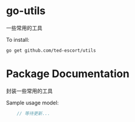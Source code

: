 # go-utils

一些常用的工具

To install:

```
go get github.com/ted-escort/utils
```

# Package Documentation


封装一些常用的工具


Sample usage model:

```go
    // 等待更新...
```

